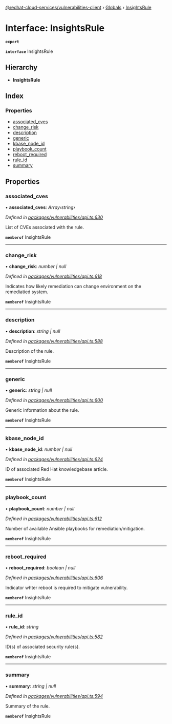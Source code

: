 [@redhat-cloud-services/vulnerabilities-client](../README.md) › [Globals](../globals.md) › [InsightsRule](insightsrule.md)

# Interface: InsightsRule

**`export`** 

**`interface`** InsightsRule

## Hierarchy

* **InsightsRule**

## Index

### Properties

* [associated_cves](insightsrule.md#associated_cves)
* [change_risk](insightsrule.md#change_risk)
* [description](insightsrule.md#description)
* [generic](insightsrule.md#generic)
* [kbase_node_id](insightsrule.md#kbase_node_id)
* [playbook_count](insightsrule.md#playbook_count)
* [reboot_required](insightsrule.md#reboot_required)
* [rule_id](insightsrule.md#rule_id)
* [summary](insightsrule.md#summary)

## Properties

###  associated_cves

• **associated_cves**: *Array‹string›*

*Defined in [packages/vulnerabilities/api.ts:630](https://github.com/RedHatInsights/javascript-clients/blob/master/packages/vulnerabilities/api.ts#L630)*

List of CVEs associated with the rule.

**`memberof`** InsightsRule

___

###  change_risk

• **change_risk**: *number | null*

*Defined in [packages/vulnerabilities/api.ts:618](https://github.com/RedHatInsights/javascript-clients/blob/master/packages/vulnerabilities/api.ts#L618)*

Indicates how likely remediation can change environment on the remediatied system.

**`memberof`** InsightsRule

___

###  description

• **description**: *string | null*

*Defined in [packages/vulnerabilities/api.ts:588](https://github.com/RedHatInsights/javascript-clients/blob/master/packages/vulnerabilities/api.ts#L588)*

Description of the rule.

**`memberof`** InsightsRule

___

###  generic

• **generic**: *string | null*

*Defined in [packages/vulnerabilities/api.ts:600](https://github.com/RedHatInsights/javascript-clients/blob/master/packages/vulnerabilities/api.ts#L600)*

Generic information about the rule.

**`memberof`** InsightsRule

___

###  kbase_node_id

• **kbase_node_id**: *number | null*

*Defined in [packages/vulnerabilities/api.ts:624](https://github.com/RedHatInsights/javascript-clients/blob/master/packages/vulnerabilities/api.ts#L624)*

ID of associated Red Hat knowledgebase article.

**`memberof`** InsightsRule

___

###  playbook_count

• **playbook_count**: *number | null*

*Defined in [packages/vulnerabilities/api.ts:612](https://github.com/RedHatInsights/javascript-clients/blob/master/packages/vulnerabilities/api.ts#L612)*

Number of available Ansible playbooks for remediation/mitigation.

**`memberof`** InsightsRule

___

###  reboot_required

• **reboot_required**: *boolean | null*

*Defined in [packages/vulnerabilities/api.ts:606](https://github.com/RedHatInsights/javascript-clients/blob/master/packages/vulnerabilities/api.ts#L606)*

Indicator whter reboot is required to mitigate vulnerability.

**`memberof`** InsightsRule

___

###  rule_id

• **rule_id**: *string*

*Defined in [packages/vulnerabilities/api.ts:582](https://github.com/RedHatInsights/javascript-clients/blob/master/packages/vulnerabilities/api.ts#L582)*

ID(s) of associated security rule(s).

**`memberof`** InsightsRule

___

###  summary

• **summary**: *string | null*

*Defined in [packages/vulnerabilities/api.ts:594](https://github.com/RedHatInsights/javascript-clients/blob/master/packages/vulnerabilities/api.ts#L594)*

Summary of the rule.

**`memberof`** InsightsRule
